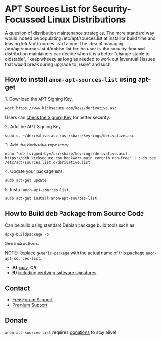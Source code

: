 # APT Sources List for Security-Focussed Linux Distributions #

A question of distribution maintenance strategies. The more standard
way would indeed be populating /etc/apt/sources.list at install or build time
and leaving /etc/apt/sources.list.d alone. The idea of managing
/etc/apt/sources.list.d/debian.list for the user is, the security-focused
distribution maintainers can decide when it is a better "change stable to
oldstable", "keep wheezy as long as needed to work out [eventual!] issues
that would break during upgrade to jessie" and such.

## How to install `anon-apt-sources-list` using apt-get ##

1\. Download the APT Signing Key.

```
wget https://www.kicksecure.com/keys/derivative.asc
```

Users can [check the Signing Key](https://www.kicksecure.com/wiki/Signing_Key) for better security.

2\. Add the APT Signing Key.

```
sudo cp ~/derivative.asc /usr/share/keyrings/derivative.asc
```

3\. Add the derivative repository.

```
echo "deb [signed-by=/usr/share/keyrings/derivative.asc] https://deb.kicksecure.com bookworm main contrib non-free" | sudo tee /etc/apt/sources.list.d/derivative.list
```

4\. Update your package lists.

```
sudo apt-get update
```

5\. Install `anon-apt-sources-list`.

```
sudo apt-get install anon-apt-sources-list
```

## How to Build deb Package from Source Code ##

Can be build using standard Debian package build tools such as:

```
dpkg-buildpackage -b
```

See instructions.

NOTE: Replace `generic-package` with the actual name of this package `anon-apt-sources-list`.

* **A)** [easy](https://www.kicksecure.com/wiki/Dev/Build_Documentation/generic-package/easy), _OR_
* **B)** [including verifying software signatures](https://www.kicksecure.com/wiki/Dev/Build_Documentation/generic-package)

## Contact ##

* [Free Forum Support](https://forums.kicksecure.com)
* [Premium Support](https://www.kicksecure.com/wiki/Premium_Support)

## Donate ##

`anon-apt-sources-list` requires [donations](https://www.kicksecure.com/wiki/Donate) to stay alive!
